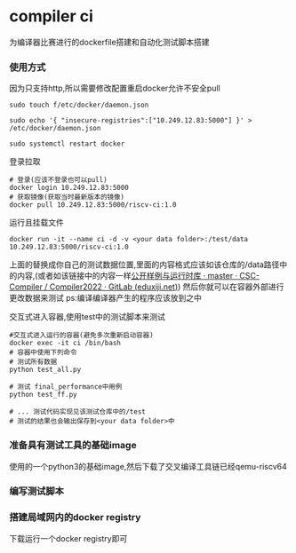 # compiler ci

为编译器比赛进行的dockerfile搭建和自动化测试脚本搭建

### 使用方式

因为只支持http,所以需要修改配置重启docker允许不安全pull

```
sudo touch f/etc/docker/daemon.json

sudo echo '{ "insecure-registries":["10.249.12.83:5000"] }' > /etc/docker/daemon.json

sudo systemctl restart docker
```

登录拉取

```
# 登录(应该不登录也可以pull)
docker login 10.249.12.83:5000
# 获取镜像(获取当时最新版本的镜像)
docker pull 10.249.12.83:5000/riscv-ci:1.0
```

运行且挂载文件

```
docker run -it --name ci -d -v <your data folder>:/test/data 10.249.12.83:5000/riscv-ci:1.0
```

上面的替换成你自己的测试数据位置,里面的内容格式应该如该仓库的/data路径中的内容,(或者如该链接中的内容一样[公开样例与运行时库 · master · CSC-Compiler / Compiler2022 · GitLab (](https://gitlab.eduxiji.net/nscscc/compiler2022/-/tree/master/%E5%85%AC%E5%BC%80%E6%A0%B7%E4%BE%8B%E4%B8%8E%E8%BF%90%E8%A1%8C%E6%97%B6%E5%BA%93)[eduxiji.net](http://eduxiji.net)[)](https://gitlab.eduxiji.net/nscscc/compiler2022/-/tree/master/%E5%85%AC%E5%BC%80%E6%A0%B7%E4%BE%8B%E4%B8%8E%E8%BF%90%E8%A1%8C%E6%97%B6%E5%BA%93)) 然后你就可以在容器外部进行更改数据来测试 ps:编译编译器产生的程序应该放到之中

交互式进入容器,使用test中的测试脚本来测试

```
#交互式进入运行的容器(避免多次重新启动容器)
docker exec -it ci /bin/bash
# 容器中使用下列命令
# 测试所有数据
python test_all.py 

# 测试 final_performance中用例
python test_ff.py

# ... 测试代码实现见该测试仓库中的/test
# 测试的结果也会输出保存到<your data folder>中
```

### 准备具有测试工具的基础image

使用的一个python3的基础image,然后下载了交叉编译工具链已经qemu-riscv64

### 编写测试脚本

### 搭建局域网内的docker registry

下载运行一个docker registry即可